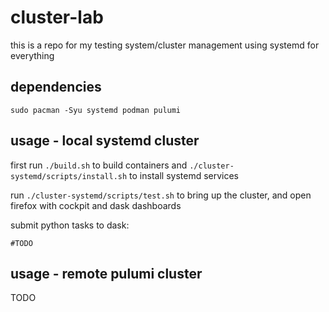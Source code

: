 # cluster-lab

this is a repo for my testing system/cluster management using systemd for everything

## dependencies

```
sudo pacman -Syu systemd podman pulumi
```

## usage - local systemd cluster

first run `./build.sh` to build containers and `./cluster-systemd/scripts/install.sh` to install systemd services

run `./cluster-systemd/scripts/test.sh` to bring up the cluster, and open firefox with cockpit and dask dashboards

submit python tasks to dask:
```
#TODO
```

## usage - remote pulumi cluster

TODO

